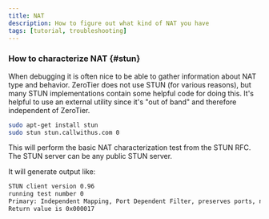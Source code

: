 ```yaml
---
title: NAT
description: How to figure out what kind of NAT you have
tags: [tutorial, troubleshooting]
---
```


### How to characterize NAT {#stun}

When debugging it is often nice to be able to gather information about NAT type and behavior. ZeroTier does not use STUN (for various reasons), but many STUN implementations contain some helpful code for doing this. It's helpful to use an external utility since it's "out of band" and therefore independent of ZeroTier.

```sh
sudo apt-get install stun
sudo stun stun.callwithus.com 0
```

This will perform the basic NAT characterization test from the STUN RFC. The STUN server can be any public STUN server.

It will generate output like:

```sh
STUN client version 0.96
running test number 0
Primary: Independent Mapping, Port Dependent Filter, preserves ports, no hairpin
Return value is 0x000017
```
